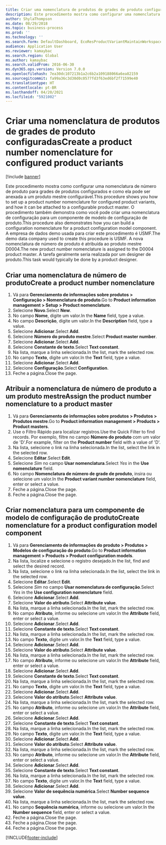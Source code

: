 ```yaml
---
title: Criar uma nomenclatura de produtos de grades de produto configuradas
description: Este procedimento mostra como configurar uma nomenclatura de número de produto para grades de produtos configurados e como ela pode ser anexada a um produto mestre configurável.
author: ShylaThompson
ms.date: 08/29/2018
ms.topic: business-process
ms.prod: ''
ms.technology: ''
ms.search.form: DefaultDashboard, EcoResProductVariantMaintainWorkspace, EcoResNomenclature, EcoResProductListPage, EcoResProductDetails, PCProductConfigurationModelListPage, PCProductConfigurationModelDetails
audience: Application User
ms.reviewer: kamaybac
ms.search.region: Global
ms.author: kamaybac
ms.search.validFrom: 2016-06-30
ms.dyn365.ops.version: Version 7.0.0
ms.openlocfilehash: 7ea30dc107213b1a2c6b2a109188066a6ea82159
ms.sourcegitcommit: fa99a36c3d30d0c0577fd3f63ed6bf2f71599e40
ms.translationtype: HT
ms.contentlocale: pt-BR
ms.lasthandoff: 04/20/2021
ms.locfileid: "5921002"
---
```

# <a name="create-a-product-number-nomenclature-for-configured-product-variants"></a><span data-ttu-id="28954-103">Criar uma nomenclatura de produtos de grades de produto configuradas</span><span class="sxs-lookup"><span data-stu-id="28954-103">Create a product number nomenclature for configured product variants</span></span>

[!include [banner](../../includes/banner.md)]

<span data-ttu-id="28954-104">Este procedimento mostra como configurar uma nomenclatura de número de produto para grades de produtos configurados e como ela pode ser anexada a um produto mestre configurável.</span><span class="sxs-lookup"><span data-stu-id="28954-104">This procedure shows you how to set up a product number nomenclature for configured product variants, and how it can be attached to a configurable product master.</span></span> <span data-ttu-id="28954-105">O procedimento também demonstra como você pode criar uma nomenclatura de configuração para um componente de modelo de configuração de produto.</span><span class="sxs-lookup"><span data-stu-id="28954-105">This procedure also demonstrates how you can build a configuration nomenclature for a product configuration model component.</span></span> <span data-ttu-id="28954-106">A empresa de dados demo usada para criar este procedimento é USMF.</span><span class="sxs-lookup"><span data-stu-id="28954-106">The demo data company used to create this procedure is USMF.</span></span> <span data-ttu-id="28954-107">A nova nomenclatura de número de produto é atribuída ao produto mestre D0004.</span><span class="sxs-lookup"><span data-stu-id="28954-107">The new product number nomenclature is assigned to the D0004 product master.</span></span> <span data-ttu-id="28954-108">A tarefa geralmente seria realizada por um designer de produto.</span><span class="sxs-lookup"><span data-stu-id="28954-108">This task would typically be done by a product designer.</span></span>

## <a name="create-a-product-number-nomenclature"></a><span data-ttu-id="28954-109">Criar uma nomenclatura de número de produto</span><span class="sxs-lookup"><span data-stu-id="28954-109">Create a product number nomenclature</span></span>

1. <span data-ttu-id="28954-110">Vá para **Gerenciamento de informações sobre produtos \> Configuração \> Nomenclatura de produto**.</span><span class="sxs-lookup"><span data-stu-id="28954-110">Go to **Product information management \> Setup \> Product nomenclature**.</span></span>
1. <span data-ttu-id="28954-111">Selecione **Novo**.</span><span class="sxs-lookup"><span data-stu-id="28954-111">Select **New**.</span></span>
1. <span data-ttu-id="28954-112">No campo **Nome**, digite um valor.</span><span class="sxs-lookup"><span data-stu-id="28954-112">In the **Name** field, type a value.</span></span>
1. <span data-ttu-id="28954-113">No campo **Descrição**, digite um valor.</span><span class="sxs-lookup"><span data-stu-id="28954-113">In the **Description** field, type a value.</span></span>
1. <span data-ttu-id="28954-114">Selecione **Adicionar**.</span><span class="sxs-lookup"><span data-stu-id="28954-114">Select **Add**.</span></span>
1. <span data-ttu-id="28954-115">Selecione **Número do produto mestre**.</span><span class="sxs-lookup"><span data-stu-id="28954-115">Select **Product master number**.</span></span>
1. <span data-ttu-id="28954-116">Selecione **Adicionar**.</span><span class="sxs-lookup"><span data-stu-id="28954-116">Select **Add**.</span></span>
1. <span data-ttu-id="28954-117">Selecione **Constante de texto**.</span><span class="sxs-lookup"><span data-stu-id="28954-117">Select **Text constant**.</span></span>
1. <span data-ttu-id="28954-118">Na lista, marque a linha selecionada.</span><span class="sxs-lookup"><span data-stu-id="28954-118">In the list, mark the selected row.</span></span>
1. <span data-ttu-id="28954-119">No campo **Texto**, digite um valor.</span><span class="sxs-lookup"><span data-stu-id="28954-119">In the **Text** field, type a value.</span></span>
1. <span data-ttu-id="28954-120">Selecione **Adicionar**.</span><span class="sxs-lookup"><span data-stu-id="28954-120">Select **Add**.</span></span>
1. <span data-ttu-id="28954-121">Selecione **Configuração**.</span><span class="sxs-lookup"><span data-stu-id="28954-121">Select **Configuration**.</span></span>
1. <span data-ttu-id="28954-122">Feche a página.</span><span class="sxs-lookup"><span data-stu-id="28954-122">Close the page.</span></span>

## <a name="assign-the-product-number-nomenclature-to-a-product-master"></a><span data-ttu-id="28954-123">Atribuir a nomenclatura de número de produto a um produto mestre</span><span class="sxs-lookup"><span data-stu-id="28954-123">Assign the product number nomenclature to a product master</span></span>

1. <span data-ttu-id="28954-124">Vá para **Gerenciamento de informações sobre produtos \> Produtos \> Produtos mestre**.</span><span class="sxs-lookup"><span data-stu-id="28954-124">Go to **Product information management \> Products \> Product masters**.</span></span>
1. <span data-ttu-id="28954-125">Use o Filtro Rápido para localizar registros.</span><span class="sxs-lookup"><span data-stu-id="28954-125">Use the Quick Filter to find records.</span></span> <span data-ttu-id="28954-126">Por exemplo, filtre no campo **Número do produto** com um valor de 'D'.</span><span class="sxs-lookup"><span data-stu-id="28954-126">For example, filter on the **Product number** field with a value of 'D'.</span></span>
1. <span data-ttu-id="28954-127">Na lista, selecione o link na linha selecionada.</span><span class="sxs-lookup"><span data-stu-id="28954-127">In the list, select the link in the selected row.</span></span>
1. <span data-ttu-id="28954-128">Selecione **Editar**.</span><span class="sxs-lookup"><span data-stu-id="28954-128">Select **Edit**.</span></span>
1. <span data-ttu-id="28954-129">Selecione *Sim* no campo **Usar nomenclatura**.</span><span class="sxs-lookup"><span data-stu-id="28954-129">Select *Yes* in the **Use nomenclature** field.</span></span>
1. <span data-ttu-id="28954-130">No campo **Nomenclatura de número de grade de produto**, insira ou selecione um valor.</span><span class="sxs-lookup"><span data-stu-id="28954-130">In the **Product variant number nomenclature** field, enter or select a value.</span></span>
1. <span data-ttu-id="28954-131">Feche a página.</span><span class="sxs-lookup"><span data-stu-id="28954-131">Close the page.</span></span>
1. <span data-ttu-id="28954-132">Feche a página.</span><span class="sxs-lookup"><span data-stu-id="28954-132">Close the page.</span></span>

## <a name="create-nomenclature-for-a-product-configuration-model-component"></a><span data-ttu-id="28954-133">Criar nomenclatura para um componente de modelo de configuração de produto</span><span class="sxs-lookup"><span data-stu-id="28954-133">Create nomenclature for a product configuration model component</span></span>

1. <span data-ttu-id="28954-134">Vá para **Gerenciamento de informações do produto \> Produtos \> Modelos de configuração do produto**.</span><span class="sxs-lookup"><span data-stu-id="28954-134">Go to **Product information management \> Products \> Product configuration models**.</span></span>
1. <span data-ttu-id="28954-135">Na lista, localize e selecione o registro desejado.</span><span class="sxs-lookup"><span data-stu-id="28954-135">In the list, find and select the desired record.</span></span>
1. <span data-ttu-id="28954-136">Na lista, selecione o link na linha selecionada.</span><span class="sxs-lookup"><span data-stu-id="28954-136">In the list, select the link in the selected row.</span></span>
1. <span data-ttu-id="28954-137">Selecione **Editar**.</span><span class="sxs-lookup"><span data-stu-id="28954-137">Select **Edit**.</span></span>
1. <span data-ttu-id="28954-138">Selecione *Sim* no campo **Usar nomenclatura de configuração**.</span><span class="sxs-lookup"><span data-stu-id="28954-138">Select *Yes* in the **Use configuration nomenclature** field.</span></span>
1. <span data-ttu-id="28954-139">Selecione **Adicionar**.</span><span class="sxs-lookup"><span data-stu-id="28954-139">Select **Add**.</span></span>
1. <span data-ttu-id="28954-140">Selecione **Valor do atributo**.</span><span class="sxs-lookup"><span data-stu-id="28954-140">Select **Attribute value**.</span></span>
1. <span data-ttu-id="28954-141">Na lista, marque a linha selecionada.</span><span class="sxs-lookup"><span data-stu-id="28954-141">In the list, mark the selected row.</span></span>
1. <span data-ttu-id="28954-142">No campo **Atributo**, informe ou selecione um valor.</span><span class="sxs-lookup"><span data-stu-id="28954-142">In the **Attribute** field, enter or select a value.</span></span>
1. <span data-ttu-id="28954-143">Selecione **Adicionar**.</span><span class="sxs-lookup"><span data-stu-id="28954-143">Select **Add**.</span></span>
1. <span data-ttu-id="28954-144">Selecione **Constante de texto**.</span><span class="sxs-lookup"><span data-stu-id="28954-144">Select **Text constant**.</span></span>
1. <span data-ttu-id="28954-145">Na lista, marque a linha selecionada.</span><span class="sxs-lookup"><span data-stu-id="28954-145">In the list, mark the selected row.</span></span>
1. <span data-ttu-id="28954-146">No campo **Texto**, digite um valor.</span><span class="sxs-lookup"><span data-stu-id="28954-146">In the **Text** field, type a value.</span></span>
1. <span data-ttu-id="28954-147">Selecione **Adicionar**.</span><span class="sxs-lookup"><span data-stu-id="28954-147">Select **Add**.</span></span>
1. <span data-ttu-id="28954-148">Selecione **Valor do atributo**.</span><span class="sxs-lookup"><span data-stu-id="28954-148">Select **Attribute value**.</span></span>
1. <span data-ttu-id="28954-149">Na lista, marque a linha selecionada.</span><span class="sxs-lookup"><span data-stu-id="28954-149">In the list, mark the selected row.</span></span>
1. <span data-ttu-id="28954-150">No campo **Atributo**, informe ou selecione um valor.</span><span class="sxs-lookup"><span data-stu-id="28954-150">In the **Attribute** field, enter or select a value.</span></span>
1. <span data-ttu-id="28954-151">Selecione **Adicionar**.</span><span class="sxs-lookup"><span data-stu-id="28954-151">Select **Add**.</span></span>
1. <span data-ttu-id="28954-152">Selecione **Constante de texto**.</span><span class="sxs-lookup"><span data-stu-id="28954-152">Select **Text constant**.</span></span>
1. <span data-ttu-id="28954-153">Na lista, marque a linha selecionada.</span><span class="sxs-lookup"><span data-stu-id="28954-153">In the list, mark the selected row.</span></span>
1. <span data-ttu-id="28954-154">No campo **Texto**, digite um valor.</span><span class="sxs-lookup"><span data-stu-id="28954-154">In the **Text** field, type a value.</span></span>
1. <span data-ttu-id="28954-155">Selecione **Adicionar**.</span><span class="sxs-lookup"><span data-stu-id="28954-155">Select **Add**.</span></span>
1. <span data-ttu-id="28954-156">Selecione **Valor do atributo**.</span><span class="sxs-lookup"><span data-stu-id="28954-156">Select **Attribute value**.</span></span>
1. <span data-ttu-id="28954-157">Na lista, marque a linha selecionada.</span><span class="sxs-lookup"><span data-stu-id="28954-157">In the list, mark the selected row.</span></span>
1. <span data-ttu-id="28954-158">No campo **Atributo**, informe ou selecione um valor.</span><span class="sxs-lookup"><span data-stu-id="28954-158">In the **Attribute** field, enter or select a value.</span></span>
1. <span data-ttu-id="28954-159">Selecione **Adicionar**.</span><span class="sxs-lookup"><span data-stu-id="28954-159">Select **Add**.</span></span>
1. <span data-ttu-id="28954-160">Selecione **Constante de texto**.</span><span class="sxs-lookup"><span data-stu-id="28954-160">Select **Text constant**.</span></span>
1. <span data-ttu-id="28954-161">Na lista, marque a linha selecionada.</span><span class="sxs-lookup"><span data-stu-id="28954-161">In the list, mark the selected row.</span></span>
1. <span data-ttu-id="28954-162">No campo **Texto**, digite um valor.</span><span class="sxs-lookup"><span data-stu-id="28954-162">In the **Text** field, type a value.</span></span>
1. <span data-ttu-id="28954-163">Selecione **Adicionar**.</span><span class="sxs-lookup"><span data-stu-id="28954-163">Select **Add**.</span></span>
1. <span data-ttu-id="28954-164">Selecione **Valor do atributo**.</span><span class="sxs-lookup"><span data-stu-id="28954-164">Select **Attribute value**.</span></span>
1. <span data-ttu-id="28954-165">Na lista, marque a linha selecionada.</span><span class="sxs-lookup"><span data-stu-id="28954-165">In the list, mark the selected row.</span></span>
1. <span data-ttu-id="28954-166">No campo **Atributo**, informe ou selecione um valor.</span><span class="sxs-lookup"><span data-stu-id="28954-166">In the **Attribute** field, enter or select a value.</span></span>
1. <span data-ttu-id="28954-167">Selecione **Adicionar**.</span><span class="sxs-lookup"><span data-stu-id="28954-167">Select **Add**.</span></span>
1. <span data-ttu-id="28954-168">Selecione **Constante de texto**.</span><span class="sxs-lookup"><span data-stu-id="28954-168">Select **Text constant**.</span></span>
1. <span data-ttu-id="28954-169">Na lista, marque a linha selecionada.</span><span class="sxs-lookup"><span data-stu-id="28954-169">In the list, mark the selected row.</span></span>
1. <span data-ttu-id="28954-170">No campo **Texto**, digite um valor.</span><span class="sxs-lookup"><span data-stu-id="28954-170">In the **Text** field, type a value.</span></span>
1. <span data-ttu-id="28954-171">Selecione **Adicionar**.</span><span class="sxs-lookup"><span data-stu-id="28954-171">Select **Add**.</span></span>
1. <span data-ttu-id="28954-172">Selecione **Valor de sequência numérica**.</span><span class="sxs-lookup"><span data-stu-id="28954-172">Select **Number sequence value**.</span></span>
1. <span data-ttu-id="28954-173">Na lista, marque a linha selecionada.</span><span class="sxs-lookup"><span data-stu-id="28954-173">In the list, mark the selected row.</span></span>
1. <span data-ttu-id="28954-174">No campo **Sequência numérica**, informe ou selecione um valor.</span><span class="sxs-lookup"><span data-stu-id="28954-174">In the **Number sequence** field, enter or select a value.</span></span>
1. <span data-ttu-id="28954-175">Feche a página.</span><span class="sxs-lookup"><span data-stu-id="28954-175">Close the page.</span></span>
1. <span data-ttu-id="28954-176">Feche a página.</span><span class="sxs-lookup"><span data-stu-id="28954-176">Close the page.</span></span>
1. <span data-ttu-id="28954-177">Feche a página.</span><span class="sxs-lookup"><span data-stu-id="28954-177">Close the page.</span></span>

[!INCLUDE[footer-include](../../../includes/footer-banner.md)]